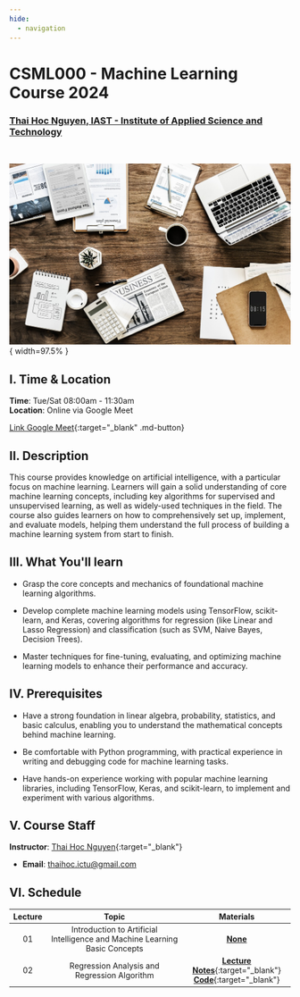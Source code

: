 ```yaml
---
hide:
  - navigation
---
```


# CSML000 - Machine Learning Course 2024

<h3><b>
<a href="http://nthaihoc.github.io/" target="_blank">Thai Hoc Nguyen, </a><a href="https://www.khcnict.kennatech.vn/" target="_blank">IAST - Institute of Applied Science and Technology</a>
</b></h3>
<br />

![Teaser](assets/teaser.jpg){ width=97.5% }


## I. Time & Location
**Time**: Tue/Sat 08:00am - 11:30am  
**Location**: Online via Google Meet

[Link Google Meet](){:target="_blank" .md-button}


## II. Description
This course provides knowledge on artificial intelligence, with a particular focus on machine learning. Learners will gain a solid understanding of core machine learning concepts, including key algorithms for supervised and unsupervised learning, as well as widely-used techniques in the field. The course also guides learners on how to comprehensively set up, implement, and evaluate models, helping them understand the full process of building a machine learning system from start to finish.


## III. What You'll learn 
- Grasp the core concepts and mechanics of foundational machine learning algorithms.

- Develop complete machine learning models using TensorFlow, scikit-learn, and Keras, covering 
algorithms for regression (like Linear and Lasso Regression) and classification (such as SVM, Naive Bayes, Decision Trees).

- Master techniques for fine-tuning, evaluating, and optimizing machine learning models to enhance their performance and accuracy.

## IV. Prerequisites
- Have a strong foundation in linear algebra, probability, statistics, and basic calculus, enabling you to understand the mathematical concepts behind machine learning.

- Be comfortable with Python programming, with practical experience in writing and debugging code for machine learning tasks.

- Have hands-on experience working with popular machine learning libraries, including TensorFlow, Keras, and scikit-learn, to implement and experiment with various algorithms.


## V. Course Staff
**Instructor**: [Thai Hoc Nguyen](){:target="_blank"} 
- **Email**: [thaihoc.ictu@gmail.com](mailto:thaihoc.ictu@gmail.com)


## VI. Schedule

| Lecture | Topic | Materials |
| :----: | :----: | :----: |
| 01 | Introduction to Artificial Intelligence and Machine Learning Basic Concepts | [**None**]()|
| 02 | Regression Analysis and Regression Algorithm | [**Lecture Notes**]({{links.lec02}}){:target="_blank"}<br>[**Code**]({{links.code02}}){:target="_blank"}|
